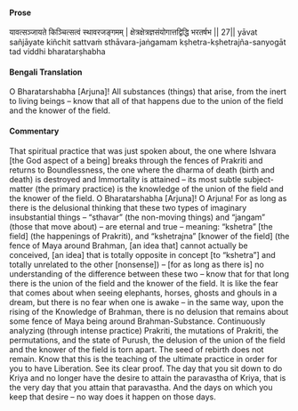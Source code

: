 #### Prose 

यावत्सञ्जायते किञ्चित्सत्वं स्थावरजङ्गमम् |
क्षेत्रक्षेत्रज्ञसंयोगात्तद्विद्धि भरतर्षभ || 27||
yāvat sañjāyate kiñchit sattvaṁ sthāvara-jaṅgamam
kṣhetra-kṣhetrajña-sanyogāt tad viddhi bharatarṣhabha

 #### Bengali Translation 

O Bharatarshabha [Arjuna]! All substances (things) that arise, from the inert to living beings – know that all of that happens due to the union of the field and the knower of the field.

 #### Commentary 

That spiritual practice that was just spoken about, the one where Ishvara [the God aspect of a being] breaks through the fences of Prakriti and returns to Boundlessness, the one where the dharma of death (birth and death) is destroyed and Immortality is attained – its most subtle subject-matter (the primary practice) is the knowledge of the union of the field and the knower of the field. O Bharatarshabha [Arjuna]! O Arjuna! For as long as there is the delusional thinking that these two types of imaginary insubstantial things – “sthavar” (the non-moving things) and “jangam” (those that move about) – are eternal and true – meaning: “kshetra” [the field] (the happenings of Prakriti), and “kshetrajna” [knower of the field] (the fence of Maya around Brahman, [an idea that] cannot actually be conceived, [an idea] that is totally opposite in concept [to “kshetra”] and totally unrelated to the other [nonsense]) – [for as long as there is] no understanding of the difference between these two – know that for that long there is the union of the field and the knower of the field. It is like the fear that comes about when seeing elephants, horses, ghosts and ghouls in a dream, but there is no fear when one is awake – in the same way, upon the rising of the Knowledge of Brahman, there is no delusion that remains about some fence of Maya being around Brahman-Substance. Continuously analyzing (through intense practice) Prakriti, the mutations of Prakriti, the permutations, and the state of Purush, the delusion of the union of the field and the knower of the field is torn apart. The seed of rebirth does not remain. Know that this is the teaching of the ultimate practice in order for you to have Liberation. See its clear proof. The day that you sit down to do Kriya and no longer have the desire to attain the paravastha of Kriya, that is the very day that you attain that paravastha. And the days on which you keep that desire – no way does it happen on those days.